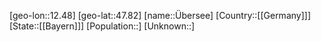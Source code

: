 ﻿---
location: [47.82,12.48]
type: City
tags:
- geo/City


SpocWebEntityId: 35895
isDeleted: false
confidential: public

---
[geo-lon::12.48]
[geo-lat::47.82]
[name::Übersee]
[Country::[[Germany]]]
[State::[[Bayern]]]
[Population::]
[Unknown::]

